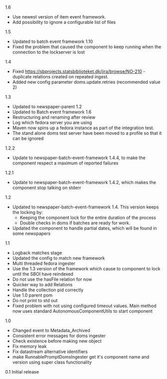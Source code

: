 1.6
* Use newest version of item event framework.
* Add possibility to ignore a configurable list of files

1.5
* Updated to batch event framework 1.10
* Fixed the problem that caused the component to keep running when the connection to the lockserver is lost 

1.4
* Fixed https://sbprojects.statsbiblioteket.dk/jira/browse/NO-210 - duplicate relations created on repeated ingest.
* Added new config parameter doms.update.retries (recommended value 2)

1.3
* Updated to newspaper-parent 1.2
* Updated to Batch event framework 1.6
* Restructuring and renaming after review
* Log which fedora server you are using
* Maven now spins up a fedora instance as part of the integration test.
* The stand alone doms test server have been moved to a profile so that it can be ignored

1.2.2
* Update to newspaper-batch-event-framework 1.4.4, to make the component respect a maximum of reported failures

1.2.1
* Update to newspaper-batch-event-framework 1.4.2, which makes the component stop talking on stderr

1.2
* Updated to newspaper-batch-event-framework 1.4. This version keeps the locking by:
  - Keeping the component lock for the entire duration of the process
  - Double checks in doms if batches are ready for work. 
* Updated the component to handle partial dates, which will be found in some newspapers

1.1
* Logback matches stage
* Updated the config to match new framework
* Multi threaded fedora ingester
* Use the 1.3 version of the framework which cause to component to lock until the SBOI have reindexed
* Do not use the hasFile relation for now
* Quicker way to add Relations
* Handle the collection pid correctly
* Use 1.0 parent pom
* Do not print to std out
* Fixed problem with not using configured timeout values. Main method now uses standard AutonomousComponentUtils to start component

1.0
* Changed event to Metadata_Archived
* Consistent error messages for doms ingester
* Check existence before making new object
* Fix memory leak
* Fix datastream alternative identifiers
* make RunnablePromptDomsIngester get it's component name and version using super class functionality

0.1
Initial release
